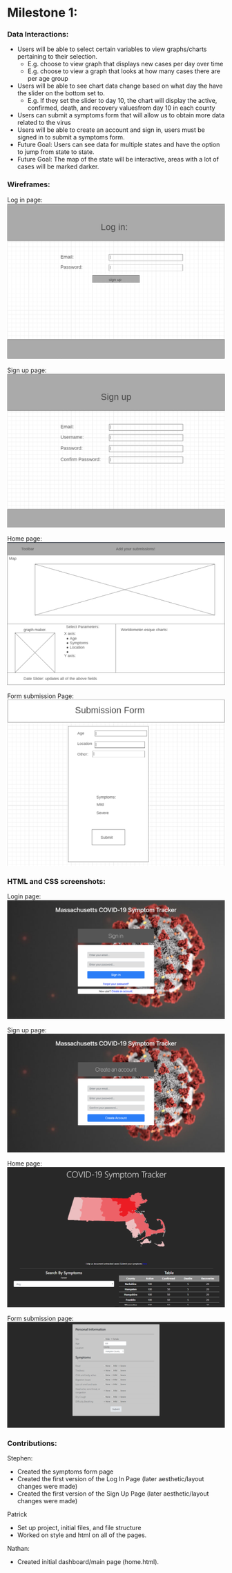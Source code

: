 # Milestone 1:

### Data Interactions:
- Users will be able to select certain variables to view graphs/charts pertaining to their selection.
    - E.g. choose to view graph that displays new cases per day over time
    - E.g. choose to view a graph that looks at how many cases there are per age group
- Users will be able to see chart data change based on what day the have the slider on the bottom set to.
    - E.g. If they set the slider to day 10, the chart will display the active, confirmed, death, and recovery valuesfrom day 10 in each county
- Users can submit a symptoms form that will allow us to obtain more data related to the virus
- Users will be able to create an account and sign in, users must be signed in to submit a symptoms form.
- Future Goal: Users can see data for multiple states and have the option to jump from state to state.
- Future Goal: The map of the state will be interactive, areas with a lot of cases will be marked darker.
### Wireframes:
Log in page:
![login wireframe](./images/login-wireframe.PNG)

Sign up page:
![sign up wireframe](./images/signup-wireframe.PNG)

Home page:
![home page wireframe](./images/home-wireframe.PNG)

Form submission Page:
![symptoms form wireframe](./images/form-wireframe.PNG)

### HTML and CSS screenshots:

Login page:
![login html](./images/login-html.png)

Sign up page:
![sign up html](./images/signup-html.png)

Home page:
![home page1 html](./images/home1-html.png)

Form submission page:
![symptoms form html](./images/form-html.png)
### Contributions:
Stephen:
- Created the symptoms form page
- Created the first version of the Log In Page (later aesthetic/layout changes were made)
- Created the first version of the Sign Up Page (later aesthetic/layout changes were made)

Patrick
- Set up project, initial files, and file structure
- Worked on style and html on all of the pages.

Nathan:
- Created initial dashboard/main page (home.html).
